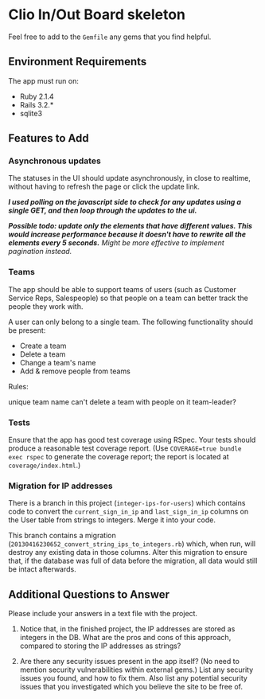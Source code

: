 # Clio In/Out Board skeleton

Feel free to add to the `Gemfile` any gems that you find helpful.

## Environment Requirements

The app must run on:

- Ruby 2.1.4
- Rails 3.2.*
- sqlite3

## Features to Add

### Asynchronous updates

The statuses in the UI should update asynchronously, in close to realtime,
without having to refresh the page or click the update link.

  <strong><em>I used polling on the javascript side to check for any updates using a single GET, and then loop through the updates to the ui.<em></strong>

  <strong></em>Possible todo: update only the elements that have different values. This would increase performance because it doesn't have to rewrite all the elements every 5 seconds.</strong> Might be more effective to implement pagination instead.</em>

### Teams

The app should be able to support teams of users (such as Customer Service
Reps, Salespeople) so that people on a team can better track the people
they work with.

A user can only belong to a single team. The following functionality should
be present:

  * Create a team
  * Delete a team
  * Change a team's name
  * Add & remove people from teams

Rules: 

  unique team name
  can't delete a team with people on it
  team-leader?


### Tests

Ensure that the app has good test coverage using RSpec. Your tests should
produce a reasonable test coverage report. (Use `COVERAGE=true bundle exec
rspec` to generate the coverage report; the report is located at
`coverage/index.html`.)

### Migration for IP addresses

There is a branch in this project (`integer-ips-for-users`) which contains
code to convert the `current_sign_in_ip` and `last_sign_in_ip` columns on
the User table from strings to integers. Merge it into your code.

This branch contains a migration
(`20130416230652_convert_string_ips_to_integers.rb`) which, when run, will
destroy any existing data in those columns. Alter this migration to ensure
that, if the database was full of data before the migration, all data would
still be intact afterwards.

## Additional Questions to Answer

Please include your answers in a text file with the project.

1. Notice that, in the finished project, the IP addresses are stored as
integers in the DB. What are the pros and cons of this approach, compared
to storing the IP addresses as strings?

2. Are there any security issues present in the app itself? (No need to
mention security vulnerabilities within external gems.) List any security
issues you found, and how to fix them. Also list any potential security
issues that you investigated which you believe the site to be free of.
